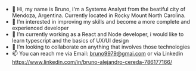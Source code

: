 - 👋 Hi, my name is Bruno, i'm a Systems Analyst from the beatiful city of Mendoza, Argentina. Currently located in Rocky Mount North Carolina.
- 👀 I’m interested in improving my skills and become a more complete and experienced developer
- 🌱 I’m currently working as a React and Node developer, i would like to learn typescript and the basics of UX/UI design
- 💞️ I’m looking to collaborate on anything that involves those technologies
- 📫 You can reach me via Email: bruno9979@gmai.com or via Linkedin https://www.linkedin.com/in/bruno-alejandro-cereda-786177166/

<!---
BrunoCereda9979/BrunoCereda9979 is a ✨ special ✨ repository because its `README.md` (this file) appears on your GitHub profile.
You can click the Preview link to take a look at your changes.
--->
